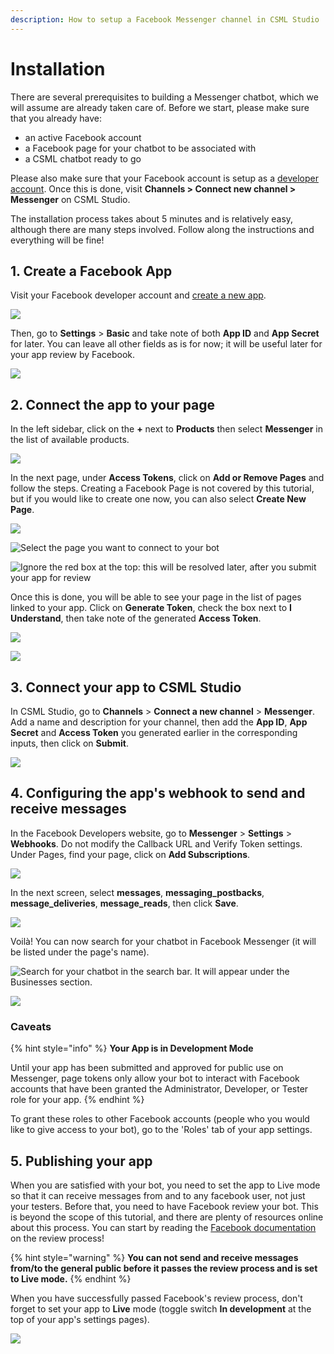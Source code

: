 ```yaml
---
description: How to setup a Facebook Messenger channel in CSML Studio
---
```


# Installation

There are several prerequisites to building a Messenger chatbot, which we will assume are already taken care of. Before we start, please make sure that you already have:

* an active Facebook account
* a Facebook page for your chatbot to be associated with
* a CSML chatbot ready to go

Please also make sure that your Facebook account is setup as a [developer account](https://developers.facebook.com). Once this is done, visit **Channels &gt; Connect new channel &gt; Messenger** on CSML Studio.

The installation process takes about 5 minutes and is relatively easy, although there are many steps involved. Follow along the instructions and everything will be fine!

## 1. Create a Facebook App

Visit your Facebook developer account and [create a new app](https://developers.facebook.com/apps).

![](../../.gitbook/assets/capture-de-cran-2020-04-19-22.41.11.png)

Then, go to **Settings** &gt; **Basic** and take note of both **App ID** and **App Secret** for later. You can leave all other fields as is for now; it will be useful later for your app review by Facebook.

![](../../.gitbook/assets/capture-de-cran-2020-04-20-16.41.11.png)

## 2. Connect the app to your page

In the left sidebar, click on the **+** next to **Products** then select **Messenger** in the list of available products.

![](../../.gitbook/assets/capture-de-cran-2020-04-20-15.49.48.png)

In the next page, under **Access Tokens**, click on **Add or Remove Pages** and follow the steps. Creating a Facebook Page is not covered by this tutorial, but if you would like to create one now, you can also select **Create New Page**.

![](../../.gitbook/assets/capture-de-cran-2020-04-20-15.50.23.png)

![Select the page you want to connect to your bot](../../.gitbook/assets/capture-de-cran-2020-04-20-15.50.39%20%281%29.png)

![Ignore the red box at the top: this will be resolved later, after you submit your app for review](../../.gitbook/assets/capture-de-cran-2020-04-20-15.50.56.png)

Once this is done, you will be able to see your page in the list of pages linked to your app. Click on **Generate Token**, check the box next to **I Understand**, then take note of the generated **Access Token**.

![](../../.gitbook/assets/capture-de-cran-2020-04-20-15.51.26.png)

![](../../.gitbook/assets/capture-de-cran-2020-04-20-17.18.09%20%281%29.png)

## 3. Connect your app to CSML Studio

In CSML Studio, go to **Channels** &gt; **Connect a new channel** &gt; **Messenger**. Add a name and description for your channel, then add the **App ID**, **App Secret** and **Access Token** you generated earlier in the corresponding inputs, then click on **Submit**.

![](../../.gitbook/assets/capture-de-cran-2020-04-20-17.25.05.png)

## 4. Configuring the app's webhook to send and receive messages

In the Facebook Developers website, go to **Messenger** &gt; **Settings** &gt; **Webhooks**. Do not modify the Callback URL and Verify Token settings. Under Pages, find your page, click on **Add Subscriptions**.

![](../../.gitbook/assets/capture-de-cran-2020-04-20-17.34.43.png)

In the next screen, select **messages**, **messaging\_postbacks**, **message\_deliveries**, **message\_reads**, then click **Save**.

![](../../.gitbook/assets/capture-de-cran-2020-04-20-17.34.57.png)

Voilà! You can now search for your chatbot in Facebook Messenger \(it will be listed under the page's name\).

![Search for your chatbot in the search bar. It will appear under the Businesses section.](../../.gitbook/assets/capture-de-cran-2020-04-20-17.38.23.png)

![](../../.gitbook/assets/demomessenger-1.gif)

### Caveats

{% hint style="info" %}
**Your App is in Development Mode**

Until your app has been submitted and approved for public use on Messenger, page tokens only allow your bot to interact with Facebook accounts that have been granted the Administrator, Developer, or Tester role for your app.
{% endhint %}

To grant these roles to other Facebook accounts \(people who you would like to give access to your bot\), go to the 'Roles' tab of your app settings.

## 5. Publishing your app

When you are satisfied with your bot, you need to set the app to Live mode so that it can receive messages from and to any facebook user, not just your testers. Before that, you need to have Facebook review your bot. This is beyond the scope of this tutorial, and there are plenty of resources online about this process. You can start by reading the [Facebook documentation](https://developers.facebook.com/docs/apps/review/) on the review process!

{% hint style="warning" %}
**You can not send and receive messages from/to the general public before it passes the review process and is set to Live mode.**
{% endhint %}

When you have successfully passed Facebook's review process, don't forget to set your app to **Live** mode \(toggle switch **In development** at the top of your app's settings pages\).

![](../../.gitbook/assets/capture-de-cran-2020-04-20-18.21.46.png)

